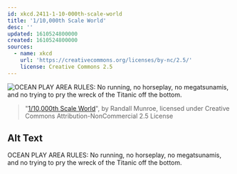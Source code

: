 ```yaml
---
id: xkcd.2411-1-10-000th-scale-world
title: '1/10,000th Scale World'
desc: ''
updated: 1610524800000
created: 1610524800000
sources:
  - name: xkcd
    url: 'https://creativecommons.org/licenses/by-nc/2.5/'
    license: Creative Commons 2.5
---
```

![OCEAN PLAY AREA RULES: No running, no horseplay, no megatsunamis, and no trying to pry the wreck of the Titanic off the bottom.](https://imgs.xkcd.com/comics/1_10000th_scale_world.png)
> "[1/10,000th Scale World](https://xkcd.com/2411/)", by Randall Munroe, licensed under Creative Commons Attribution-NonCommercial 2.5 License

## Alt Text
OCEAN PLAY AREA RULES: No running, no horseplay, no megatsunamis, and no trying to pry the wreck of the Titanic off the bottom.
